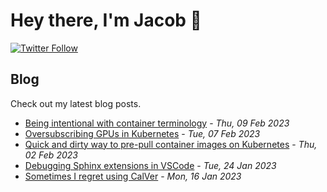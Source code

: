 # Hey there, I'm Jacob 👋
[![Twitter Follow](https://img.shields.io/twitter/follow/_jacobtomlinson?style=social)](https://twitter.com/_jacobtomlinson)

## Blog

Check out my latest blog posts.

- [Being intentional with container terminology](https://jacobtomlinson.dev/posts/2023/being-intentional-with-container-terminology/) - *Thu, 09 Feb 2023*
- [Oversubscribing GPUs in Kubernetes](https://jacobtomlinson.dev/posts/2023/oversubscribing-gpus-in-kubernetes/) - *Tue, 07 Feb 2023*
- [Quick and dirty way to pre-pull container images on Kubernetes](https://jacobtomlinson.dev/posts/2023/quick-and-dirty-way-to-pre-pull-container-images-on-kubernetes/) - *Thu, 02 Feb 2023*
- [Debugging Sphinx extensions in VSCode](https://jacobtomlinson.dev/posts/2023/debugging-sphinx-extensions-in-vscode/) - *Tue, 24 Jan 2023*
- [Sometimes I regret using CalVer](https://jacobtomlinson.dev/posts/2023/sometimes-i-regret-using-calver/) - *Mon, 16 Jan 2023*

